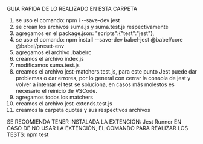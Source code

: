 GUIA RAPIDA DE LO REALIZADO EN ESTA CARPETA

1. se uso el comando: npm i --save-dev jest
2. se crean los archivos suma.js y suma.test.js respectivamente
3. agregamos en el package.json: "scripts":{"test":"jest"},
4. se uso el comando: npm install --save-dev babel-jest @babel/core @babel/preset-env
5. agregamos el archivo .babelrc
6. creamos el archivo index.js
7. modificamos suma.test.js
8. creamos el archivo jest-matchers.test.js, para este punto Jest puede dar problemas o dar errores, por lo general con cerrar la consola de jest y volver a intentar el test se soluciona, en casos más molestos es necesario el reinicio de VSCode.
9. agregamos todos los matchers
10. creamos el archivo jest-extends.test.js
11. creamos la carpeta quotes y sus respectivos archivos

SE RECOMIENDA TENER INSTALADA LA EXTENCIÓN: Jest Runner  EN CASO DE NO USAR LA EXTENCIÓN, EL COMANDO PARA REALIZAR LOS TESTS: npm test
